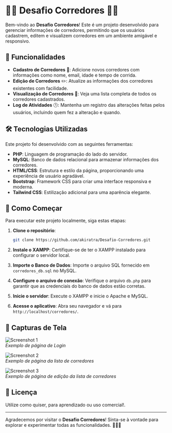 # 🏃‍♂️ Desafio Corredores 🏃‍♀️

Bem-vindo ao **Desafio Corredores**! Este é um projeto desenvolvido para gerenciar informações de corredores, permitindo que os usuários cadastrem, editem e visualizem corredores em um ambiente amigável e responsivo. 

## 📖 Funcionalidades

- **Cadastro de Corredores** 📝: Adicione novos corredores com informações como nome, email, idade e tempo de corrida.
- **Edição de Corredores** ✏️: Atualize as informações dos corredores existentes com facilidade.
- **Visualização de Corredores** 👀: Veja uma lista completa de todos os corredores cadastrados.
- **Log de Atividades** 🕒: Mantenha um registro das alterações feitas pelos usuários, incluindo quem fez a alteração e quando.

## 🛠️ Tecnologias Utilizadas

Este projeto foi desenvolvido com as seguintes ferramentas:

- **PHP**: Linguagem de programação do lado do servidor.
- **MySQL**: Banco de dados relacional para armazenar informações dos corredores.
- **HTML/CSS**: Estrutura e estilo da página, proporcionando uma experiência de usuário agradável.
- **Bootstrap**: Framework CSS para criar uma interface responsiva e moderna.
- **Tailwind CSS**: Estilização adicional para uma aparência elegante.

## 🚀 Como Começar

Para executar este projeto localmente, siga estas etapas:

1. **Clone o repositório**:
    ```bash
    git clone https://github.com/akiratra/Desafio-Corredores.git
    ```

2. **Instale o XAMPP**: Certifique-se de ter o XAMPP instalado para configurar o servidor local.

3. **Importe o Banco de Dados**: Importe o arquivo SQL fornecido em `corredores_db.sql` no MySQL.

4. **Configure o arquivo de conexão**: Verifique o arquivo `db.php` para garantir que as credenciais do banco de dados estão corretas.

5. **Inicie o servidor**: Execute o XAMPP e inicie o Apache e MySQL.

6. **Acesse o aplicativo**: Abra seu navegador e vá para `http://localhost/corredores/`.

## 🎨 Capturas de Tela

![Screenshot 1](https://imgur.com/a/EkC0qMt)  
*Exemplo de página de Login*

![Screenshot 2](https://imgur.com/a/wmYjxY2)  
*Exemplo de página da lista de corredores*

![Screenshot 3]((https://imgur.com/a/Oi42FP8))  
*Exemplo de página de edição da lista de corredores*

## 📝 Licença

Utilize como quiser, para aprendizado ou uso comercial!.

---

Agradecemos por visitar o **Desafio Corredores**! Sinta-se à vontade para explorar e experimentar todas as funcionalidades. 🏃‍♂️✨
